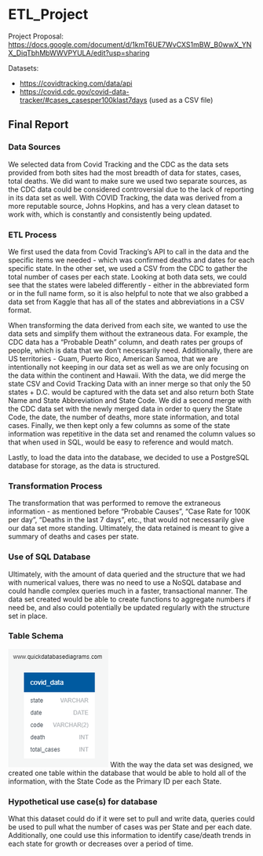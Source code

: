 # ETL_Project

Project Proposal: https://docs.google.com/document/d/1kmT6UE7WvCXS1mBW_B0wwX_YNX_DiqTbhMbWWVPYULA/edit?usp=sharing

Datasets:
* https://covidtracking.com/data/api
* https://covid.cdc.gov/covid-data-tracker/#cases_casesper100klast7days (used as a CSV file)

## Final Report

### Data Sources
We selected data from Covid Tracking and the CDC as the data sets provided from both sites had the most breadth of data for states, cases, total deaths. We did want to make sure we used two separate sources, as the CDC data could be considered controversial due to the lack of reporting in its data set as well. With COVID Tracking, the data was derived from a more reputable source, Johns Hopkins, and has a very clean dataset to work with, which is constantly and consistently being updated. 

### ETL Process
We first used the data from Covid Tracking’s API to call in the data and the specific items we needed - which was confirmed deaths and dates for each specific state. In the other set, we used a CSV from the CDC to gather the total number of cases per each state.  Looking at both data sets, we could see that the states were labeled differently - either in the abbreviated form or in the full name form, so it is also helpful to note that we also grabbed a data set from Kaggle that has all of the states and abbreviations in a CSV format. 

When transforming the data derived from each site, we wanted to use the data sets and simplify them without the extraneous data. For example, the CDC data has a “Probable Death” column, and death rates per groups of people, which is data that we don’t necessarily need. Additionally, there are US territories - Guam, Puerto Rico, American Samoa, that we are intentionally not keeping in our data set as well as we are only focusing on the data within the continent and Hawaii. With the data, we did merge the state CSV and Covid Tracking Data with an inner merge so that only the 50 states + D.C. would be captured with the data set and also return both State Name and State Abbreviation and State Code.  We did a second merge with the CDC data set with the newly merged data in order to query the State Code, the date, the number of deaths, more state information, and total cases. Finally, we then kept only a few columns as some of the state information was repetitive in the data set and renamed the column values so that when used in SQL, would be easy to reference and would match. 

Lastly, to load the data into the database, we decided to use a PostgreSQL database for storage, as the data is structured. 

### Transformation Process 
The transformation that was performed to remove the extraneous information - as mentioned before “Probable Causes”, “Case Rate for 100K per day”, “Deaths in the last 7 days”, etc., that would not necessarily give our data set more standing. Ultimately, the data retained is meant to give a summary of deaths and cases per state. 

### Use of SQL Database 
Ultimately, with the amount of data queried and the structure that we had with numerical values, there was no need to use a NoSQL database and could handle complex queries much in a faster, transactional manner. The data set created would be able to create functions to aggregate numbers if need be, and also could potentially be updated regularly with the structure set in place.

### Table Schema
![table](https://github.com/jinahporter/ETL_Project/blob/main/covid%20data%20ERD.png)
With the way the data set was designed, we created one table within the database that would be able to hold all of the information, with the State Code as the Primary ID per each State. 

### Hypothetical use case(s) for database
What this dataset could do if it were set to pull and write data, queries could be used to pull what the number of cases was per State and per each date. Additionally, one could use this information to identify case/death trends in each state for growth or decreases over a period of time. 
